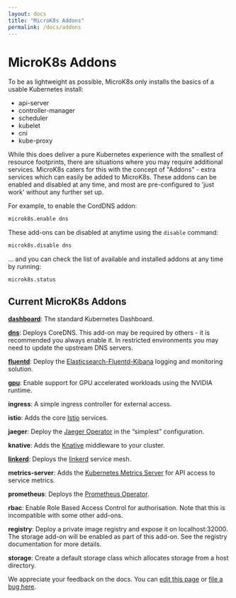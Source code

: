 ```yaml
---
layout: docs
title: "MicroK8s Addons"
permalink: /docs/addons
---
```


# MicroK8s Addons

To be as lightweight as possible, MicroK8s only installs the basics of a usable
Kubernetes install:

 - api-server
 - controller-manager
 - scheduler
 - kubelet
 - cni
 - kube-proxy

While this does deliver a pure Kubernetes experience with the smallest of
resource footprints, there are situations where you may require additional
services. MicroK8s caters for this with the concept of "Addons" - extra
services which can easily be added to MicroK8s. These addons can be enabled
and disabled at any time, and most are pre-configured to 'just work' without
any further set up.

For example, to enable the CordDNS addon:

```bash
microk8s.enable dns
```

These add-ons can be disabled at anytime using the `disable` command:

```bash
microk8s.disable dns
```

... and you can check the list of available and installed addons at any time
by running:

```bash
microk8s.status
```

## Current MicroK8s Addons

[**dashboard**](addon-dashboard): The standard Kubernetes Dashboard.

[**dns**](addon-dns): Deploys CoreDNS. This add-on may be required by others - it is
recommended you always enable it. In restricted environments you may need to
update the upstream DNS servers.

**[fluentd](addon-fluentd)**: Deploy the [Elasticsearch-Fluentd-Kibana][kibana-docs] logging and
monitoring solution.

[**gpu**](addon-gpu):  Enable support for GPU accelerated workloads using the NVIDIA runtime.

**ingress**: A simple ingress controller for external access.

**istio**: Adds the core [Istio][istio-docs] services.

**jaeger**: Deploy the [Jaeger Operator][jaeger-docs] in the “simplest”
configuration.

**knative**: Adds the [Knative][knative-docs] middleware to your cluster.

**[linkerd](/docs/addon-linkerd)**: Deploys the [linkerd][linkerd-docs] service mesh.

**metrics-server**: Adds the [Kubernetes Metrics Server][metrics-design-doc]
for API access to service metrics.

**prometheus**: Deploys the [Prometheus Operator][prometheus-docs].

**rbac**: Enable Role Based Access Control for authorisation. Note that this is
incompatible with some other add-ons.

**registry**: Deploy a private image registry and expose it on localhost:32000.
The storage add-on will be enabled as part of this add-on. See the registry
documentation for more details.

**storage**: Create a default storage class which allocates storage from a
host directory.


<!-- LINKS -->

[efk-upstream]: https://kubernetes.io/docs/tasks/debug-application-cluster/logging-elasticsearch-kibana/
[istio-woe]: https://istio.io/docs/concepts/what-is-istio/
[istio-docs]: https://istio.io/docs/
[jaeger-docs]: https://github.com/jaegertracing/jaeger-operator
[linkerd-docs]: https://linkerd.io/2/overview/
[kibana-docs]: https://www.elastic.co/guide/en/kibana/current/discover.html
[metrics-design-doc]:https://github.com/kubernetes/community/blob/master/contributors/design-proposals/instrumentation/metrics-server.md
[knative-docs]: https://knative.dev/
[prometheus-docs]: https://prometheus.io/docs/
<!-- FEEDBACK -->
<div class="p-notification--information">
  <p class="p-notification__response">
    We appreciate your feedback on the docs. You can 
    <a href="https://github.com/canonical-web-and-design/microk8s.io/edit/master/docs/addons.md" class="p-notification__action">edit this page</a> 
    or 
    <a href="https://github.com/canonical-web-and-design/microk8s.io/issues/new" class="p-notification__action">file a bug here</a>.
  </p>
</div>
